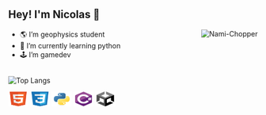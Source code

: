 ## Hey! I'm Nicolas 🤙

<div style="display: inline_block">
  <img align="right" alt="Nami-Chopper" src="https://media1.tenor.com/m/H2vdePpK7r0AAAAC/one-piece-nami.gif">
</div>

- 🌎 I’m geophysics student
- 🐍 I’m currently learning python
- 🕹️ I’m gamedev

##
![Top Langs](https://github-readme-stats.vercel.app/api/top-langs/?username=ynictrl&layout=compact&theme=omni&progress=true)
<!--![Top Langs](https://github-readme-stats.vercel.app/api/top-langs/?username=ynictrl&hide_progress=true)-->

<div style="display: inline_block">
  <img align="center" alt="HTML" width="40" height="30" src="https://raw.githubusercontent.com/devicons/devicon/master/icons/html5/html5-original.svg">
  <img align="center" alt="CSS" width="40" height="30" src="https://raw.githubusercontent.com/devicons/devicon/master/icons/css3/css3-original.svg">
  <img align="center" alt="Python" width="40" height="30" src="https://raw.githubusercontent.com/devicons/devicon/master/icons/python/python-original.svg">
  <img align="center" alt="Csharp" width="40" height="30" src="https://raw.githubusercontent.com/devicons/devicon/master/icons/csharp/csharp-original.svg">
  <img align="center" alt="Unity" width="40" height="30" src="https://raw.githubusercontent.com/devicons/devicon/master/icons/unity/unity-original.svg">
</div>

